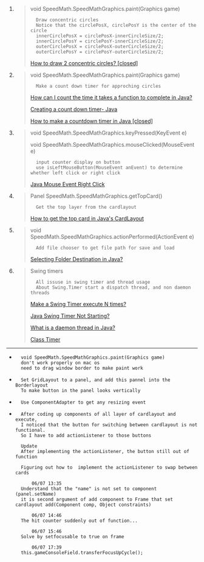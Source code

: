 1.  > void SpeedMath.SpeedMathGraphics.paint(Graphics game)
    >
    >       Draw concentric circles
    >       Notice that the circlePosX, circlePosY is the center of the circle
    >       innerCirclePosX = circlePosX-innerCircleSize/2;
    >       innerCirclePosY = circlePosY-innerCircleSize/2;
    >       outerCirclePosX = circlePosX-outerCircleSize/2;
    >       outerCirclePosY = circlePosY-outerCircleSize/2;
    >[How to draw 2 concentric circles? [closed]](https://stackoverflow.com/questions/19773986/how-to-draw-2-concentric-circles)
    

2.  >void SpeedMath.SpeedMathGraphics.paint(Graphics game)
    >
    >       Make a count down timer for approching circles
    >
    >[How can I count the time it takes a function to complete in Java?](https://stackoverflow.com/questions/692569/how-can-i-count-the-time-it-takes-a-function-to-complete-in-java)
    >
    >[Creating a count down timer- Java](https://stackoverflow.com/questions/32110208/creating-a-count-down-timer-java)
    >
	>[How to make a countdown timer in Java [closed]](https://stackoverflow.com/questions/14393423/how-to-make-a-countdown-timer-in-java)


3.	>	void SpeedMath.SpeedMathGraphics.keyPressed(KeyEvent e)
    >
    >	void SpeedMath.SpeedMathGraphics.mouseClicked(MouseEvent e)
    >
    >	    input counter display on button
	>	    use isLeftMouseButton(MouseEvent anEvent) to determine whether left click or right click
    >
    >[Java Mouse Event Right Click](https://stackoverflow.com/questions/4525733/java-mouse-event-right-click)

4.  >Panel SpeedMath.SpeedMathGraphics.getTopCard()
    >
    >       Get the top layer from the cardlayout
    >
    >[How to get the top card in Java's CardLayout](https://stackoverflow.com/questions/4413251/how-to-get-the-top-card-in-javas-cardlayout)

5.  >void SpeedMath.SpeedMathGraphics.actionPerformed(ActionEvent e)
    >
    >       Add file chooser to get file path for save and load
    >[Selecting Folder Destination in Java?](https://stackoverflow.com/questions/10083447/selecting-folder-destination-in-java)

6.  >Swing timers
    >
    >       All issuse in swing timer and thread usage
    >       About Swing.Timer start a dispatch thread, and non daemon threads
    >[Make a Swing Timer execute N times?](https://stackoverflow.com/questions/16280425/make-a-swing-timer-execute-n-times)
    >
    >[Java Swing Timer Not Starting?](https://stackoverflow.com/questions/24102757/java-swing-timer-not-starting)
    >
    >[What is a daemon thread in Java?](https://stackoverflow.com/questions/2213340/what-is-a-daemon-thread-in-java)
    >
    >[Class Timer](https://docs.oracle.com/en/java/javase/17/docs/api/java.desktop/javax/swing/Timer.html)
    >
    >[]()

---
*       void SpeedMath.SpeedMathGraphics.paint(Graphics game)
        don't work properly on mac os
        need to drag window border to make paint work

*       Set GridLayout to a panel, and add this pannel into the Borderlayout        
        To make button in the panel looks vertically

*       Use ComponentAdapter to get any resizing event

*       After coding up components of all layer of cardlayout and execute,
        I noticed that the button for switching between cardlayout is not functional.
        So I have to add actionListener to those buttons

        Update
        After implementing the actionListener, the button still out of function

        Figuring out how to  implement the actionListener to swap between cards

            06/07 13:35
        Understand that the "name" is not set to component (panel.setName)
        it is second argument of add component to Frame that set cardlayout add(Component comp, Object constraints)

            06/07 14:46
        The hit counter suddenly out of function...

            06/07 15:46
        Solve by setfocusable to true on frame

            06/07 17:39
        this.gameConsoleField.transferFocusUpCycle();